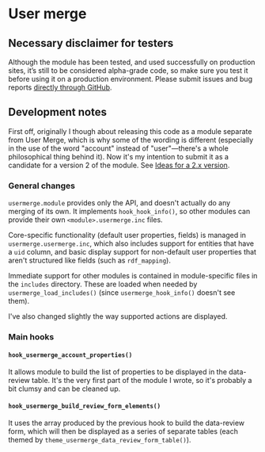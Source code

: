 # User merge

## Necessary disclaimer for testers
Although the module has been tested, and used successfully on production sites, it’s still to be considered alpha-grade code, so make sure you test it before using it on a production environment. Please submit issues and bug reports [directly through GitHub](https://github.com/antiorario/usermerge/issues).

## Development notes

First off, originally I though about releasing this code as a module separate from User Merge, which is why some of the wording is different (especially in the use of the word "account" instead of "user"—there's a whole philosophical thing behind it). Now it's my intention to submit it as a candidate for a version 2 of the module. See [Ideas for a 2.x version](https://drupal.org/node/2079263).

### General changes

`usermerge.module` provides only the API, and doesn't actually do any merging of its own. It implements `hook_hook_info()`, so other modules can provide their own `<module>.usermerge.inc` files.

Core-specific functionality (default user properties, fields) is managed in `usermerge.usermerge.inc`, which also includes support for entities that have a `uid` column, and basic display support for non-default user properties that aren't structured like fields (such as `rdf_mapping`).

Immediate support for other modules is contained in module-specific files in the `includes` directory. These are loaded when needed by `usermerge_load_includes()` (since `usermerge_hook_info()` doesn't see them).

I've also changed slightly the way supported actions are displayed.

### Main hooks

#### `hook_usermerge_account_properties()`

It allows module to build the list of properties to be displayed in the data-review table. It's the very first part of the module I wrote, so it's probably a bit clumsy and can be cleaned up.

#### `hook_usermerge_build_review_form_elements()`

It uses the array produced by the previous hook to build the data-review form, which will then be displayed as a series of separate tables (each themed by `theme_usermerge_data_review_form_table()`).
